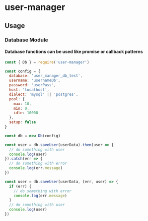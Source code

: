 # user-manager

## Usage

### Database Module
#### Database functions can be used like promise or callback patterns

```js
const { Db } = require('user-manager')

const config = {
  database: 'user_manager_db_test',
  username: 'usernameDb',
  password: 'userPass',
  host: 'localhost',
  dialect: 'mysql' || 'postgres',
  pool: {
    max: 10,
    min: 0,
    idle: 10000
  },
  setup: false
}

const db = new Db(config)

const user = db.saveUser(userData).then(user => {
  // do something with user
  console.log(user)
}).catch(err => {
  // do something with error
  console.log(err.message)
})

const user = db.saveUser(userData, (err, user) => {
  if (err) {
    // do something with error
    console.log(err.message)
  }
  // do something with user
  console.log(user)
})
```
